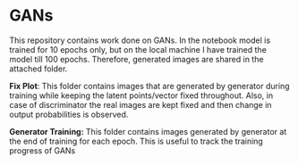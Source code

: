 # GANs
This repository contains work done on GANs.
In the notebook model is trained for 10 epochs only, but on the local machine I have trained the model till 100 epochs. Therefore, generated images are shared in the attached folder.

**Fix Plot**: This folder contains images that are generated by generator during training while keeping the latent points/vector fixed throughout. Also, in case of discriminator the real images are kept fixed and then change in output probabilities is observed.

**Generator Training:** This folder contains images generated by generator at the end of training for each epoch. This is useful to track the training progress of GANs
